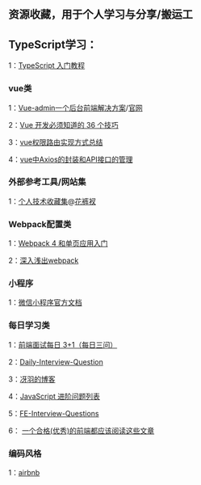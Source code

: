 ## 资源收藏，用于个人学习与分享/搬运工

## TypeScript学习：
  1：[TypeScript 入门教程](https://github.com/xcatliu/typescript-tutorial/blob/master/README.md)
### vue类
  1：[Vue-admin一个后台前端解决方案](https://github.com/PanJiaChen/vue-element-admin/blob/master/README.zh-CN.md)/[官网](https://panjiachen.gitee.io/vue-element-admin-site/zh/)
  
  2：[Vue 开发必须知道的 36 个技巧](https://juejin.im/post/5d9d386fe51d45784d3f8637)
  
  3：[vue权限路由实现方式总结](https://juejin.im/post/5b5bfd5b6fb9a04fdd7d687a#heading-12)
  
  4：[vue中Axios的封装和API接口的管理](https://juejin.im/post/5b55c118f265da0f6f1aa354)
  
### 外部参考工具/网站集
  1：[个人技术收藏集](https://gitee.com/panjiachen/awesome-bookmarks)@[花裤衩](https://github.com/PanJiaChen)
  
### Webpack配置类
  1：[Webpack 4 和单页应用入门](https://github.com/wallstreetcn/webpack-and-spa-guide)
  
  2：[深入浅出webpack](https://github.com/gwuhaolin/dive-into-webpack)
  
### 小程序
  1：[微信小程序官方文档](https://mp.weixin.qq.com/cgi-bin/wx)
  
### 每日学习类
  1：[前端面试每日 3+1（每日三问）](https://github.com/haizlin/fe-interview)
  
  2：[Daily-Interview-Question](https://github.com/Advanced-Frontend/Daily-Interview-Question)
  
  3：[冴羽的博客](https://github.com/mqyqingfeng/Blog)
  
  4：[JavaScript 进阶问题列表](https://github.com/lydiahallie/javascript-questions/blob/master/zh-CN/README-zh_CN.md)
  
  5：[FE-Interview-Questions](http://blog.poetries.top/FE-Interview-Questions/)
  
  6： [一个合格(优秀)的前端都应该阅读这些文章](https://juejin.im/post/5d387f696fb9a07eeb13ea60)
  
 ### 编码风格
  1：[airbnb](https://github.com/airbnb/javascript)
